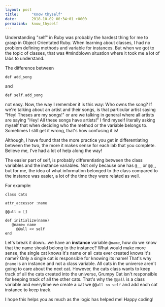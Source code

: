 ```yaml
---
layout: post
title:      "Know thyself"
date:       2018-10-02 00:34:01 +0000
permalink:  know_thyself
---
```



Understanding "self" in Ruby was probably the hardest thing for me to grasp in Object Orientated Ruby. When learning about classes, I had no problem defining methods and variable for instances. But when we got to the topic of classes, that was #mindblown situation where it took me a lot of labs to understand.

The difference between 

`def add_song`

and

`def self.add_song`

not easy. Now, the way I remember it is this way:
Who owns the song? If we're talking about an artist and their songs, is that particular artist saying "Hey! Theses are my songs!" or are we talking in general where all artists are saying "Hey! All these songs have artists!" I find myself literally asking myself that when deciding who the method or the variable belongs to. Sometimes I still get it wrong, that's how confusing it is!

Although, I have found that the more practice you get in differentiating between the two, the more it makes sense for each lab that you complete. Believe me, I've had a lot of help along the way!

The easier part of self, is probably differentiating between the class variables and the instance variables. Not only because one has `@__` or `@@_`, but for me, the idea of what information belonged to the class compared to the instance was easier, a lot of the time they were related as well. 

For example:

```
class Cats

attr_accessor :name

@@all = []

def initialize(name)
   @name= name
	 @@all << self
end
```

Let's break it down...we have an **instance** variable `@name`, how do we know that the name should belong to the instance? What would make more sense, the single cat knows it's name or all cats ever created knows it's name?
Only a single cat is responsible for knowing its name! That's why `@name` is an instance and not a class variable. All cats in the universe aren't going to care about the next cat.
However, the cats class wants to keep track of all the cats created into the universe, Grumpy Cat isn't responsible for keeping track of all the other cats. That's why the `@@all` is a class variable and everytime we create a cat we `@@all << self` and add each cat instance to keep track.

I hope this helps you as much as the logic has helped me! Happy coding!
